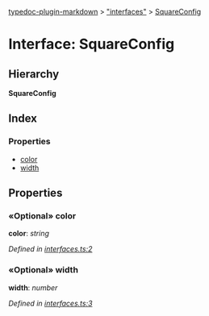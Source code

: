 [typedoc-plugin-markdown](../index.md) > ["interfaces"](../modules/_interfaces_.md) > [SquareConfig](../interfaces/_interfaces_.squareconfig.md)

# Interface: SquareConfig

## Hierarchy

**SquareConfig**




## Index

### Properties

* [color](_interfaces_.squareconfig.md#color)
* [width](_interfaces_.squareconfig.md#width)



## Properties

<a id="color"></a>
### «Optional» color
**color**:  *string* 

*Defined in [interfaces.ts:2](https://github.com/tgreyuk/typedoc-plugin-markdown/blob/master/tests/src/interfaces.ts#L2)*





<a id="width"></a>
### «Optional» width
**width**:  *number* 

*Defined in [interfaces.ts:3](https://github.com/tgreyuk/typedoc-plugin-markdown/blob/master/tests/src/interfaces.ts#L3)*







